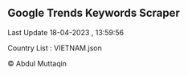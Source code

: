 

## Google Trends Keywords Scraper 
 
Last Update 18-04-2023 , 13:59:56

Country List :
VIETNAM.json



© Abdul Muttaqin 
